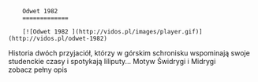 
        Odwet 1982 
        =============
        
        [![Odwet 1982 ](http://vidos.pl/images/player.gif)](http://vidos.pl/odwet-1982)
        
        
 Historia dwóch przyjaciół, którzy w górskim schronisku wspominają swoje studenckie czasy i spotykają liliputy... Motyw Świdrygi i Midrygi zobacz pełny opis
    